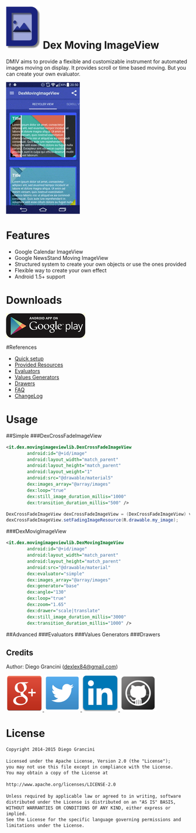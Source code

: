 # ![Logo](/assets/images/dmiv.png) Dex Moving ImageView

DMIV aims to provide a flexible and customizable instrument for automated images moving on display. It provides scroll or time based moving. But you can create your own evaluator.

![Screenshot](/assets/images/dmiv_screenshot.gif)

# Features
 * Google Calendar ImageView
 * Google NewsStand Moving ImageView
 * Structured system to create your own objects or use the ones provided
 * Flexible way to create your own effect
 * Android 1.5+ support

# Downloads
[![Demo app](assets/images/android-app-on-google-play.png)](https://play.google.com/store/apps/details?id=it.dex.movingimageview)

#References
* [Quick setup](https://github.com/dexlex/DexMovingImageView/wiki/Quinck-Setup)
* [Provided Resources](https://github.com/dexlex/DexMovingImageView/wiki/Provided-Resources)
* [Evaluators](https://github.com/dexlex/DexMovingImageView/wiki/Evaluators)
* [Values Generators](https://github.com/dexlex/DexMovingImageView/wiki/Values-Generators)
* [Drawers](https://github.com/dexlex/DexMovingImageView/wiki/Drawers)
* [FAQ](https://github.com/dexlex/DexMovingImageView/wiki/FAQ)
* [ChangeLog](https://github.com/dexlex/DexMovingImageView/wiki/ChangeLog)

# Usage

##Simple
###DexCrossFadeImageView
```xml
<it.dex.movingimageviewlib.DexCrossFadeImageView
        android:id="@+id/image"
        android:layout_width="match_parent"
        android:layout_height="match_parent"
        android:layout_weight="1"
        android:src="@drawable/material5"
        dex:images_array="@array/images"
        dex:loop="true"
        dex:still_image_duration_millis="1000"
        dex:transition_duration_millis="500" />
```

```java
DexCrossFadeImageView dexCrossFadeImageView = (DexCrossFadeImageView) view.findViewById(R.id.image);
dexCrossFadeImageView.setFadingImageResource(R.drawable.my_image);
```

###DexMovigImageView

```xml
<it.dex.movingimageviewlib.DexMovingImageView
        android:id="@+id/image"
        android:layout_width="match_parent"
        android:layout_height="match_parent"
        android:src="@drawable/material"
        dex:evaluator="simple"
        dex:images_array="@array/images"
        dex:generator="base"
        dex:angle="130"
        dex:loop="true"
        dex:zoom="1.65"
        dex:drawer="scale|translate"
        dex:still_image_duration_millis="3000"
        dex:transition_duration_millis="1000" />
```

##Advanced
###Evaluators
###Values Generators
###Drawers

Credits
-------

Author: Diego Grancini (dexlex84@gmail.com)

<a href="https://plus.google.com/u/0/+DiegoGrancini/posts">
  <img alt="Follow me on Google+"
       src="/assets/images/google.png" />
</a>
<a href="https://twitter.com/DiegoGrancini">
  <img alt="Follow me on Twitter"
       src="/assets/images/twitter.png" />
</a>
<a href="http://it.linkedin.com/in/diegograncini">
      <img alt="Follow me on LinkedIn"
           src="/assets/images/linkedin.png" />
</a>
<a href="https://github.com/dexlex/DexMovingImageView">
     <img alt="Follow me on GitHub"
           src="/assets/images/github.png" />
</a>


# License

    Copyright 2014-2015 Diego Grancini

	Licensed under the Apache License, Version 2.0 (the "License");
	you may not use this file except in compliance with the License.
	You may obtain a copy of the License at

    http://www.apache.org/licenses/LICENSE-2.0

	Unless required by applicable law or agreed to in writing, software
	distributed under the License is distributed on an "AS IS" BASIS,
	WITHOUT WARRANTIES OR CONDITIONS OF ANY KIND, either express or implied.
	See the License for the specific language governing permissions and
	limitations under the License.
